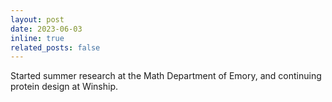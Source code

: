```yaml
---
layout: post
date: 2023-06-03
inline: true
related_posts: false
---
```


Started summer research at the Math Department of Emory, and continuing protein design at Winship.
